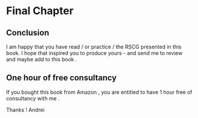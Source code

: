# Final Chapter

## Conclusion

I am happy that you have read /  or practice / the RSCG presented in this book. I hope that inspired you to produce yours - and send me to review and maybe add to this book .

## One hour of free consultancy

If you bought this book from Amazon , you are entitled to have 1 hour free of consultancy with me . 

Thanks  !
Andrei

